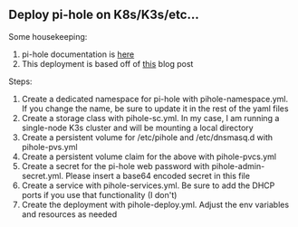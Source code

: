 ## Deploy pi-hole on K8s/K3s/etc...

Some housekeeping:
1. pi-hole documentation is [here](https://github.com/pi-hole/docker-pi-hole)
2. This deployment is based off of [this](https://subtlepseudonym.medium.com/pi-hole-on-kubernetes-87fc8cdeeb2e) blog post

Steps:
1. Create a dedicated namespace for pi-hole with pihole-namespace.yml. If you change the name, be sure to update it in the rest of the yaml files
2. Create a storage class with pihole-sc.yml. In my case, I am running a single-node K3s cluster and will be mounting a local directory
3. Create a persistent volume for /etc/pihole and /etc/dnsmasq.d with pihole-pvs.yml
4. Create a persistent volume claim for the above with pihole-pvcs.yml
5. Create a secret for the pi-hole web password with pihole-admin-secret.yml. Please insert a base64 encoded secret in this file
6. Create a service with pihole-services.yml. Be sure to add the DHCP ports if you use that functionality (I don't)
7. Create the deployment with pihole-deploy.yml. Adjust the env variables and resources as needed


